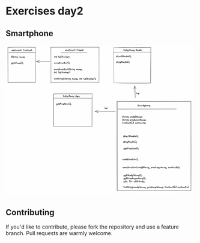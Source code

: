# Exercises day2

## Smartphone
![Class diagram plan. See week2 presentation.](smartphone-plan.png "Code structure plan")

## Contributing

If you'd like to contribute, please fork the repository and use a feature
branch. Pull requests are warmly welcome.
